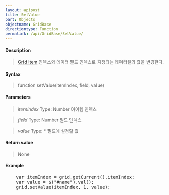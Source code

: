 ```yaml
---
layout: apipost
title: SetValue
part: Objects
objectname: GridBase
directiontype: Function
permalink: /api/GridBase/SetValue/
---
```



#### Description

> [Grid Item](/api/GridBase/) 인덱스와 데이터 필드 인덱스로 지정되는 데이터셀의 값을 변경한다.

#### Syntax

> function setValue(itemIndex, field, value)

#### Parameters

> *itemIndex*
> Type: Number
> 아이템 인덱스

> *field*
> Type: Number
> 필드 인덱스

> *value*
> Type: * 
> 필드에 설정할 값

#### Return value

> None

#### Example

<pre class="prettyprint">
    var itemIndex = grid.getCurrent().itemIndex;
    var value = $("#name").val();
    grid.setValue(itemIndex, 1, value);

</pre>





